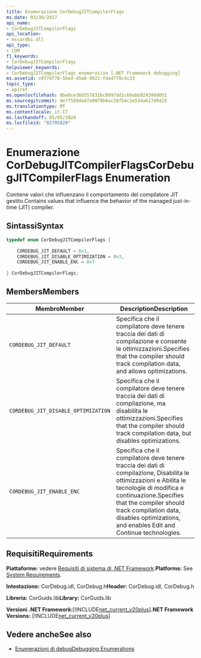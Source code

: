 ```yaml
---
title: Enumerazione CorDebugJITCompilerFlags
ms.date: 03/30/2017
api_name:
- CorDebugJITCompilerFlags
api_location:
- mscordbi.dll
api_type:
- COM
f1_keywords:
- CorDebugJITCompilerFlags
helpviewer_keywords:
- CorDebugJITCompilerFlags enumeration [.NET Framework debugging]
ms.assetid: c0774f70-5bed-45e8-9922-fdad778c4c33
topic_type:
- apiref
ms.openlocfilehash: 8be8ce36b557831bc0997dd1c69abb924390d051
ms.sourcegitcommit: de7f589de07a9979b6ac28f54c3e534a617d9425
ms.translationtype: MT
ms.contentlocale: it-IT
ms.lasthandoff: 05/05/2020
ms.locfileid: "82795820"
---
```

# <a name="cordebugjitcompilerflags-enumeration"></a><span data-ttu-id="9487f-102">Enumerazione CorDebugJITCompilerFlags</span><span class="sxs-lookup"><span data-stu-id="9487f-102">CorDebugJITCompilerFlags Enumeration</span></span>
<span data-ttu-id="9487f-103">Contiene valori che influenzano il comportamento del compilatore JIT gestito.</span><span class="sxs-lookup"><span data-stu-id="9487f-103">Contains values that influence the behavior of the managed just-in-time (JIT) compiler.</span></span>  
  
## <a name="syntax"></a><span data-ttu-id="9487f-104">Sintassi</span><span class="sxs-lookup"><span data-stu-id="9487f-104">Syntax</span></span>  
  
```cpp  
typedef enum CorDebugJITCompilerFlags {  
  
    CORDEBUG_JIT_DEFAULT = 0x1,  
    CORDEBUG_JIT_DISABLE_OPTIMIZATION = 0x3,  
    CORDEBUG_JIT_ENABLE_ENC = 0x7  
  
} CorDebugJITCompilerFlags;  
```  
  
## <a name="members"></a><span data-ttu-id="9487f-105">Members</span><span class="sxs-lookup"><span data-stu-id="9487f-105">Members</span></span>  
  
|<span data-ttu-id="9487f-106">Membro</span><span class="sxs-lookup"><span data-stu-id="9487f-106">Member</span></span>|<span data-ttu-id="9487f-107">Description</span><span class="sxs-lookup"><span data-stu-id="9487f-107">Description</span></span>|  
|------------|-----------------|  
|`CORDEBUG_JIT_DEFAULT`|<span data-ttu-id="9487f-108">Specifica che il compilatore deve tenere traccia dei dati di compilazione e consente le ottimizzazioni.</span><span class="sxs-lookup"><span data-stu-id="9487f-108">Specifies that the compiler should track compilation data, and allows optimizations.</span></span>|  
|`CORDEBUG_JIT_DISABLE_OPTIMIZATION`|<span data-ttu-id="9487f-109">Specifica che il compilatore deve tenere traccia dei dati di compilazione, ma disabilita le ottimizzazioni.</span><span class="sxs-lookup"><span data-stu-id="9487f-109">Specifies that the compiler should track compilation data, but disables optimizations.</span></span>|  
|`CORDEBUG_JIT_ENABLE_ENC`|<span data-ttu-id="9487f-110">Specifica che il compilatore deve tenere traccia dei dati di compilazione, Disabilita le ottimizzazioni e Abilita le tecnologie di modifica e continuazione.</span><span class="sxs-lookup"><span data-stu-id="9487f-110">Specifies that the compiler should track compilation data, disables optimizations, and enables Edit and Continue technologies.</span></span>|  
  
## <a name="requirements"></a><span data-ttu-id="9487f-111">Requisiti</span><span class="sxs-lookup"><span data-stu-id="9487f-111">Requirements</span></span>  
 <span data-ttu-id="9487f-112">**Piattaforme:** vedere [Requisiti di sistema di .NET Framework](../../get-started/system-requirements.md).</span><span class="sxs-lookup"><span data-stu-id="9487f-112">**Platforms:** See [System Requirements](../../get-started/system-requirements.md).</span></span>  
  
 <span data-ttu-id="9487f-113">**Intestazione:** CorDebug.idl, CorDebug.h</span><span class="sxs-lookup"><span data-stu-id="9487f-113">**Header:** CorDebug.idl, CorDebug.h</span></span>  
  
 <span data-ttu-id="9487f-114">**Libreria:** CorGuids.lib</span><span class="sxs-lookup"><span data-stu-id="9487f-114">**Library:** CorGuids.lib</span></span>  
  
 <span data-ttu-id="9487f-115">**Versioni .NET Framework:**[!INCLUDE[net_current_v20plus](../../../../includes/net-current-v20plus-md.md)]</span><span class="sxs-lookup"><span data-stu-id="9487f-115">**.NET Framework Versions:** [!INCLUDE[net_current_v20plus](../../../../includes/net-current-v20plus-md.md)]</span></span>  
  
## <a name="see-also"></a><span data-ttu-id="9487f-116">Vedere anche</span><span class="sxs-lookup"><span data-stu-id="9487f-116">See also</span></span>

- [<span data-ttu-id="9487f-117">Enumerazioni di debug</span><span class="sxs-lookup"><span data-stu-id="9487f-117">Debugging Enumerations</span></span>](debugging-enumerations.md)
